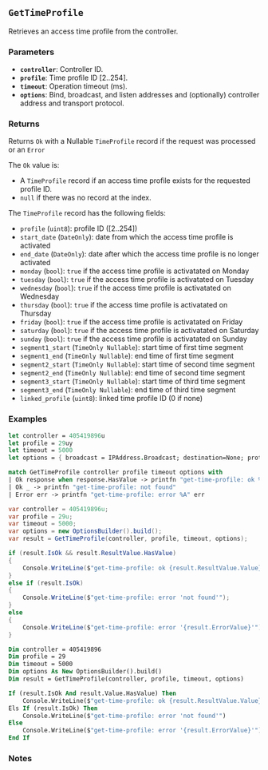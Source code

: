 ## `GetTimeProfile`

Retrieves an access time profile from the controller.

### Parameters
- **`controller`**: Controller ID.
- **`profile`**: Time profile ID [2..254].
- **`timeout`**: Operation timeout (ms).
- **`options`**: Bind, broadcast, and listen addresses and (optionally) controller address and transport protocol.

### Returns
Returns `Ok` with a Nullable `TimeProfile` record if the request was processed or an `Error` 

The `Ok` value is:
- A `TimeProfile` record if an access time profile exists for the requested profile ID.
- `null` if there was no record at the index.

The `TimeProfile` record has the following fields:
  - `profile` (`uint8`): profile ID ([2..254])
  - `start_date` (`DateOnly`): date from which the access time profile is activated
  - `end_date` (`DateOnly`): date after which the access time profile is no longer activated
  - `monday` (`bool`): `true` if the access time profile is activatated on Monday
  - `tuesday` (`bool`):  `true` if the access time profile is activatated on Tuesday
  - `wednesday` (`bool`):  `true` if the access time profile is activatated on Wednesday
  - `thursday` (`bool`):  `true` if the access time profile is activatated on Thursday
  - `friday` (`bool`):  `true` if the access time profile is activatated on Friday
  - `saturday` (`bool`):  `true` if the access time profile is activatated on Saturday
  - `sunday` (`bool`):  `true` if the access time profile is activatated on Sunday
  - `segment1_start` (`TimeOnly Nullable`):  start time of first time segment
  - `segment1_end` (`TimeOnly Nullable`): end time of first time segment
  - `segment2_start` (`TimeOnly Nullable`): start time of second time segment
  - `segment2_end` (`TimeOnly Nullable`): end time of second time segment
  - `segment3_start` (`TimeOnly Nullable`): start time of third time segment
  - `segment3_end` (`TimeOnly Nullable`): end time of third time segment
  - `linked_profile` (`uint8`): linked time profile ID (0 if none)


### Examples

```fsharp
let controller = 405419896u
let profile = 29uy
let timeout = 5000
let options = { broadcast = IPAddress.Broadcast; destination=None; protocol=None; debug = true }

match GetTimeProfile controller profile timeout options with
| Ok response when response.HasValue -> printfn "get-time-profile: ok %A" response.Value
| Ok _ -> printfn "get-time-profile: not found"
| Error err -> printfn "get-time-profile: error %A" err
```

```csharp
var controller = 405419896u;
var profile = 29u;
var timeout = 5000;
var options = new OptionsBuilder().build();
var result = GetTimeProfile(controller, profile, timeout, options);

if (result.IsOk && result.ResultValue.HasValue)
{
    Console.WriteLine($"get-time-profile: ok {result.ResultValue.Value}");
}
else if (result.IsOk)
{
    Console.WriteLine($"get-time-profile: error 'not found'");
}
else
{
    Console.WriteLine($"get-time-profile: error '{result.ErrorValue}'");
}
```

```vb
Dim controller = 405419896
Dim profile = 29
Dim timeout = 5000
Dim options As New OptionsBuilder().build()
Dim result = GetTimeProfile(controller, profile, timeout, options)

If (result.IsOk And result.Value.HasValue) Then
    Console.WriteLine($"get-time-profile: ok {result.ResultValue.Value}")
Els If (result.IsOk) Then
    Console.WriteLine($"get-time-profile: error 'not found'")
Else
    Console.WriteLine($"get-time-profile: error '{result.ErrorValue}'")
End If
```

### Notes
